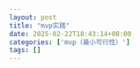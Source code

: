 ```yaml
---
layout: post
title: "mvp实践"
date: 2025-02-22T18:43:14+08:00
categories: ['mvp（最小可行性）']
tags: []
---
```

